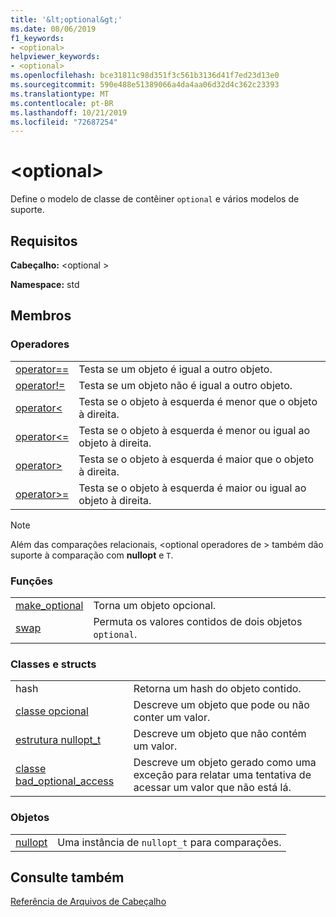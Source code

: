 ```yaml
---
title: '&lt;optional&gt;'
ms.date: 08/06/2019
f1_keywords:
- <optional>
helpviewer_keywords:
- <optional>
ms.openlocfilehash: bce31811c98d351f3c561b3136d41f7ed23d13e0
ms.sourcegitcommit: 590e488e51389066a4da4aa06d32d4c362c23393
ms.translationtype: MT
ms.contentlocale: pt-BR
ms.lasthandoff: 10/21/2019
ms.locfileid: "72687254"
---
```

# <a name="ltoptionalgt"></a>&lt;optional&gt;

Define o modelo de classe de contêiner `optional` e vários modelos de suporte.

## <a name="requirements"></a>Requisitos

**Cabeçalho:** \<optional >

**Namespace:** std

## <a name="members"></a>Membros

### <a name="operators"></a>Operadores

|||
|-|-|
|[operator==](../standard-library/optional-operators.md#op_eq_eq)|Testa se um objeto é igual a outro objeto.|
|[operator!=](../standard-library/optional-operators.md#op_neq)|Testa se um objeto não é igual a outro objeto.|
|[operator<](../standard-library/optional-operators.md#op_lt)|Testa se o objeto à esquerda é menor que o objeto à direita.|
|[operator<=](../standard-library/optional-operators.md#op_lt_eq)|Testa se o objeto à esquerda é menor ou igual ao objeto à direita.|
|[operator>](../standard-library/optional-operators.md#op_gt)|Testa se o objeto à esquerda é maior que o objeto à direita.|
|[operator>=](../standard-library/optional-operators.md#op_lt_eq)|Testa se o objeto à esquerda é maior ou igual ao objeto à direita.|

> [!NOTE]
> Além das comparações relacionais, \<optional operadores de > também dão suporte à comparação com **nullopt** e `T`.

### <a name="functions"></a>Funções

|||
|-|-|
|[make_optional](../standard-library/optional-functions.md#make_optional)|Torna um objeto opcional.|
|[swap](../standard-library/optional-functions.md#swap)|Permuta os valores contidos de dois objetos `optional`.|

### <a name="classes-and-structs"></a>Classes e structs

|||
|-|-|
|hash|Retorna um hash do objeto contido.|
|[classe opcional](../standard-library/optional-class.md)|Descreve um objeto que pode ou não conter um valor.|
|[estrutura nullopt_t](../standard-library/nullopt-t-structure.md)|Descreve um objeto que não contém um valor.|
|[classe bad_optional_access](../standard-library/bad-optional-access-class.md)|Descreve um objeto gerado como uma exceção para relatar uma tentativa de acessar um valor que não está lá.|

### <a name="objects"></a>Objetos

|||
|-|-|
|[nullopt](../standard-library/optional-functions.md#nullopt)|Uma instância de `nullopt_t` para comparações.|

## <a name="see-also"></a>Consulte também

[Referência de Arquivos de Cabeçalho](../standard-library/cpp-standard-library-header-files.md)
